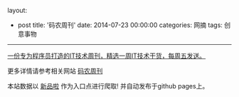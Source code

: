 layout: 
  - post 
title: '码农周刊' 
date: 2014-07-23 00:00:00 
categories: 网摘 
tags: 创意事物 
---

<a href="http://xinpinla.com/product/237" title="查看产品详情">
								一份专为程序员打造的IT技术周刊，精选一周IT技术干货，每周五发送。							</a>  

更多详情请参考相关网站 [码农周刊](http://weekly.manong.io/)  

本站数据以 [新品啦](http://xinpinla.com/) 作为入口点进行爬取! 并自动发布于github pages上。  
